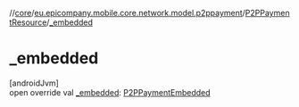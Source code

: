 //[core](../../../index.md)/[eu.epicompany.mobile.core.network.model.p2ppayment](../index.md)/[P2PPaymentResource](index.md)/[_embedded](_embedded.md)

# _embedded

[androidJvm]\
open override val [_embedded](_embedded.md): [P2PPaymentEmbedded](../-p2-p-payment-embedded/index.md)
